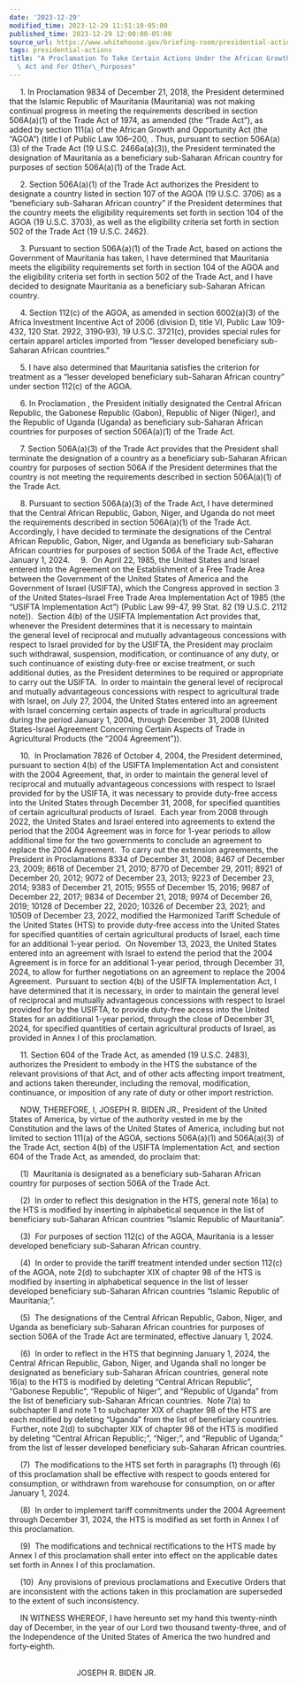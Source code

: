 ```yaml
---
date: '2023-12-29'
modified_time: 2023-12-29 11:51:10-05:00
published_time: 2023-12-29 12:00:00-05:00
source_url: https://www.whitehouse.gov/briefing-room/presidential-actions/2023/12/29/a-proclamation-to-take-certain-actions-under-the-african-growth-and-opportunity-act-and-for-other-purposes-2/
tags: presidential-actions
title: "A Proclamation To Take Certain Actions Under the African Growth and Opportunity\
  \ Act and For Other\_Purposes"
---
```

 
     1. In Proclamation 9834 of December 21, 2018, the President
determined that the Islamic Republic of Mauritania (Mauritania) was not
making continual progress in meeting the requirements described in
section 506A(a)(1) of the Trade Act of 1974, as amended (the “Trade
Act”), as added by section 111(a) of the African Growth and Opportunity
Act (the “AGOA”) (title I of Public Law 106–200, . Thus, pursuant to
section 506A(a)(3) of the Trade Act (19 U.S.C. 2466a(a)(3)), the
President terminated the designation of Mauritania as a beneficiary
sub-Saharan African country for purposes of section 506A(a)(1) of the
Trade Act.  
  
     2. Section 506A(a)(1) of the Trade Act authorizes the President to
designate a country listed in section 107 of the AGOA (19 U.S.C. 3706)
as a “beneficiary sub-Saharan African country” if the President
determines that the country meets the eligibility requirements set forth
in section 104 of the AGOA (19 U.S.C. 3703), as well as the eligibility
criteria set forth in section 502 of the Trade Act (19 U.S.C. 2462).  
  
     3. Pursuant to section 506A(a)(1) of the Trade Act, based on
actions the Government of Mauritania has taken, I have determined that
Mauritania meets the eligibility requirements set forth in section 104
of the AGOA and the eligibility criteria set forth in section 502 of the
Trade Act, and I have decided to designate Mauritania as a beneficiary
sub-Saharan African country.  
  
     4. Section 112(c) of the AGOA, as amended in section 6002(a)(3) of
the Africa Investment Incentive Act of 2006 (division D, title VI,
Public Law 109-432, 120 Stat. 2922, 3190‑93), 19 U.S.C. 3721(c),
provides special rules for certain apparel articles imported from
“lesser developed beneficiary sub-Saharan African countries.”  
  
     5. I have also determined that Mauritania satisfies the criterion
for treatment as a “lesser developed beneficiary sub-Saharan African
country” under section 112(c) of the AGOA.  
  
     6. In Proclamation , the President initially designated the Central
African Republic, the Gabonese Republic (Gabon), Republic of Niger
(Niger), and the Republic of Uganda (Uganda) as beneficiary sub-Saharan
African countries for purposes of section 506A(a)(1) of the Trade Act.  
  
     7. Section 506A(a)(3) of the Trade Act provides that the President
shall terminate the designation of a country as a beneficiary
sub-Saharan African country for purposes of section 506A if the
President determines that the country is not meeting the requirements
described in section 506A(a)(1) of the Trade Act.  
  
     8. Pursuant to section 506A(a)(3) of the Trade Act, I have
determined that the Central African Republic, Gabon, Niger, and Uganda
do not meet the requirements described in section 506A(a)(1) of the
Trade Act.  Accordingly, I have decided to terminate the designations of
the Central African Republic, Gabon, Niger, and Uganda as beneficiary
sub-Saharan African countries for purposes of section 506A of the Trade
Act, effective January 1, 2024.     9.  On April 22, 1985, the United
States and Israel entered into the Agreement on the Establishment of a
Free Trade Area between the Government of the United States of America
and the Government of Israel (USIFTA), which the Congress approved in
section 3 of the United States–Israel Free Trade Area Implementation Act
of 1985 (the “USIFTA Implementation Act”) (Public Law 99-47, 99 Stat. 82
(19 U.S.C. 2112 note)).  Section 4(b) of the USIFTA Implementation Act
provides that, whenever the President determines that it is necessary to
maintain the general level of reciprocal and mutually advantageous
concessions with respect to Israel provided for by the USIFTA, the
President may proclaim such withdrawal, suspension, modification, or
continuance of any duty, or such continuance of existing duty-free or
excise treatment, or such additional duties, as the President determines
to be required or appropriate to carry out the USIFTA.  In order to
maintain the general level of reciprocal and mutually advantageous
concessions with respect to agricultural trade with Israel, on July 27,
2004, the United States entered into an agreement with Israel concerning
certain aspects of trade in agricultural products during the period
January 1, 2004, through December 31, 2008 (United States-Israel
Agreement Concerning Certain Aspects of Trade in Agricultural Products
(the “2004 Agreement”)).

     10.  In Proclamation 7826 of October 4, 2004, the President
determined, pursuant to section 4(b) of the USIFTA Implementation Act
and consistent with the 2004 Agreement, that, in order to maintain the
general level of reciprocal and mutually advantageous concessions with
respect to Israel provided for by the USIFTA, it was necessary to
provide duty-free access into the United States through December 31,
2008, for specified quantities of certain agricultural products of
Israel.  Each year from 2008 through 2022, the United States and Israel
entered into agreements to extend the period that the 2004 Agreement was
in force for 1-year periods to allow additional time for the two
governments to conclude an agreement to replace the 2004 Agreement.  To
carry out the extension agreements, the President in Proclamations 8334
of December 31, 2008; 8467 of December 23, 2009; 8618 of December 21,
2010; 8770 of December 29, 2011; 8921 of December 20, 2012; 9072 of
December 23, 2013; 9223 of December 23, 2014; 9383 of December 21, 2015;
9555 of December 15, 2016; 9687 of December 22, 2017; 9834 of December
21, 2018; 9974 of December 26, 2019; 10128 of December 22, 2020; 10326
of December 23, 2021; and 10509 of December 23, 2022, modified the
Harmonized Tariff Schedule of the United States (HTS) to provide
duty-free access into the United States for specified quantities of
certain agricultural products of Israel, each time for an additional
1-year period.  On November 13, 2023, the United States entered into
an agreement with Israel to extend the period that the 2004 Agreement is
in force for an additional 1-year period, through December 31, 2024, to
allow for further negotiations on an agreement to replace the 2004
Agreement.  Pursuant to section 4(b) of the USIFTA Implementation Act, I
have determined that it is necessary, in order to maintain the general
level of reciprocal and mutually advantageous concessions with respect
to Israel provided for by the USIFTA, to provide duty-free access into
the United States for an additional 1-year period, through the close of
December 31, 2024, for specified quantities of certain agricultural
products of Israel, as provided in Annex I of this proclamation.

     11. Section 604 of the Trade Act, as amended (19 U.S.C. 2483),
authorizes the President to embody in the HTS the substance of the
relevant provisions of that Act, and of other acts affecting import
treatment, and actions taken thereunder, including the removal,
modification, continuance, or imposition of any rate of duty or other
import restriction. 

     NOW, THEREFORE, I, JOSEPH R. BIDEN JR., President of the United
States of America, by virtue of the authority vested in me by the
Constitution and the laws of the United States of America, including but
not limited to section 111(a) of the AGOA, sections 506A(a)(1) and
506A(a)(3) of the Trade Act, section 4(b) of the USIFTA Implementation
Act, and section 604 of the Trade Act, as amended, do proclaim that:

     (1)  Mauritania is designated as a beneficiary sub-Saharan African
country for purposes of section 506A of the Trade Act.  
  
     (2)  In order to reflect this designation in the HTS, general note
16(a) to the HTS is modified by inserting in alphabetical sequence in
the list of beneficiary sub-Saharan African countries “Islamic Republic
of Mauritania”.  
  
     (3)  For purposes of section 112(c) of the AGOA, Mauritania is a
lesser developed beneficiary sub-Saharan African country.  
  
     (4)  In order to provide the tariff treatment intended under
section 112(c) of the AGOA, note 2(d) to subchapter XIX of chapter 98 of
the HTS is modified by inserting in alphabetical sequence in the list of
lesser developed beneficiary sub-Saharan African countries “Islamic
Republic of Mauritania;”.  
  
     (5)  The designations of the Central African Republic, Gabon,
Niger, and Uganda as beneficiary sub-Saharan African countries for
purposes of section 506A of the Trade Act are terminated, effective
January 1, 2024.  
  
     (6)  In order to reflect in the HTS that beginning January 1, 2024,
the Central African Republic, Gabon, Niger, and Uganda shall no longer
be designated as beneficiary sub-Saharan African countries, general note
16(a) to the HTS is modified by deleting “Central African Republic”,
“Gabonese Republic”, “Republic of Niger”, and “Republic of Uganda” from
the list of beneficiary sub-Saharan African countries.  Note 7(a) to
subchapter II and note 1 to subchapter XIX of chapter 98 of the HTS are
each modified by deleting “Uganda” from the list of beneficiary
countries.  Further, note 2(d) to subchapter XIX of chapter 98 of the
HTS is modified by deleting “Central African Republic;”, “Niger;”, and
“Republic of Uganda;” from the list of lesser developed beneficiary
sub-Saharan African countries.  
  
     (7)  The modifications to the HTS set forth in paragraphs (1)
through (6) of this proclamation shall be effective with respect to
goods entered for consumption, or withdrawn from warehouse for
consumption, on or after January 1, 2024.  
  
     (8)  In order to implement tariff commitments under the 2004
Agreement through December 31, 2024, the HTS is modified as set forth in
Annex I of this proclamation.  
  
     (9)  The modifications and technical rectifications to the HTS made
by Annex I of this proclamation shall enter into effect on the
applicable dates set forth in Annex I of this proclamation.  
  
     (10)  Any provisions of previous proclamations and Executive Orders
that are inconsistent with the actions taken in this proclamation are
superseded to the extent of such inconsistency.  
  
     IN WITNESS WHEREOF, I have hereunto set my hand this twenty-ninth
day of December, in the year of our Lord two thousand twenty-three, and
of the Independence of the United States of America the two hundred and
forty-eighth.  
 

                               JOSEPH R. BIDEN JR.
